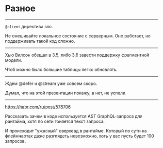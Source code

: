 # Разное

-----

`@client` директива зло. 

Не смешивайте локальное состояние с серверным.
Оно работает, но поддерживать такой код сложно.

-----

Хью Вилсон обещал в 3.5, либо 3.6 завести поддержку фрагментной модели.

Чтоб можно было большие таблицы легко обновлять.

-----

Ждем @defer и @stream уже совсем скоро.

Думал, что на этой презентации покажу, а нет, не успели.

-----

<https://habr.com/ru/post/578706>

Рассказать зачем в коде используется AST GraphQL-запроса для рантайма, хотя по сети гоняется текст запроса.

И происходит "ужасный" оверхеад в рантайме. Который по сути на флеймчартах даже разглядеть невозможно, хоть у вас пусть будет 100 запросов.
